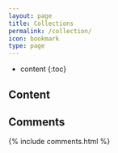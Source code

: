 ```yaml
---
layout: page
title: Collections
permalink: /collection/
icon: bookmark
type: page
---
```


* content
{:toc}

## Content
## Comments

{% include comments.html %}
